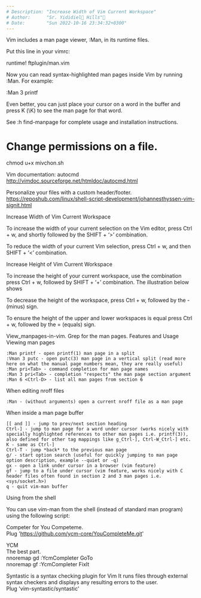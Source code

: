```yaml
---
# Description: "Increase Width of Vim Current Workspace"
# Author:      "Sr. Yididiel Hills"🐧️
# Date:        "Sun 2022-10-16 23:34:32+0300" 
---
```





Vim includes a man page viewer, :Man, in its runtime files.

Put this line in your vimrc:

runtime! ftplugin/man.vim

Now you can read syntax-highlighted man pages inside Vim by running :Man. For example:

:Man 3 printf

Even better, you can just place your cursor on a word in the buffer and press <Leader>K (\K) to see the man page for that word.

See :h find-manpage for complete usage and installation instructions.

# Change permissions on a file.
chmod u+x mivchon.sh

Vim documentation: autocmd
http://vimdoc.sourceforge.net/htmldoc/autocmd.html

Personalize your files with a custom header/footer.
https://reposhub.com/linux/shell-script-development/johannesthyssen-vim-signit.html

Increase Width of Vim Current Workspace

To increase the width of your current selection on the Vim editor, press Ctrl + w, and shortly followed by the SHIFT + ‘>’ combination.

To reduce the width of your current Vim selection, press Ctrl + w, and then SHIFT + ‘<’ combination.

Increase Height of Vim Current Workspace

To increase the height of your current workspace, use the combination press Ctrl + w, followed by SHIFT + ‘+’ combination. The illustration below shows

To decrease the height of the workspace, press Ctrl + w, followed by the - (minus) sign.

To ensure the height of the upper and lower workspaces is equal press Ctrl + w, followed by the = (equals) sign.






View_manpages-in-vim. Grep for the man pages.
Features and Usage
Viewing man pages

    :Man printf - open printf(1) man page in a split
    :Vman 3 putc - open putc(3) man page in a vertical split (read more here on what the manual page numbers mean, they are really useful)
    :Man pri<Tab> - command completion for man page names
    :Man 3 pri<Tab> - completion "respects" the man page section argument
    :Man 6 <Ctrl-D> - list all man pages from section 6

When editing nroff files

    :Man - (without arguments) open a current nroff file as a man page

When inside a man page buffer

    [[ and ]] - jump to prev/next section heading
    Ctrl-] - jump to man page for a word under cursor (works nicely with specially highlighted references to other man pages i.e. printf(3)), also defined for other tag mappings like g_Ctrl-], Ctrl-W_Ctrl-] etc.
    K - same as Ctrl-]
    Ctrl-T - jump *back* to the previous man page
    g/ - start option search (useful for quickly jumping to man page option description, example --quiet or -q)
    gx - open a link under cursor in a browser (vim feature)
    gf - jump to a file under cursor (vim feature, works nicely with C header files often found in section 2 and 3 man pages i.e. <sys/socket.h>)
    q - quit vim-man buffer

Using from the shell

You can use vim-man from the shell (instead of standard man program) using the following script:





Competer for You Competeme.                                                    
Plug 'https://github.com/ycm-core/YouCompleteMe.git'

YCM                                                                           
The best part.                                                                
nnoremap <silent> <Leader>gd :YcmCompleter GoTo<CR>                             
nnoremap <silent> <Leader>gf :YcmCompleter FixIt<CR>

Syntastic is a syntax checking plugin for Vim It runs files through external  
syntax checkers and displays any resulting errors to the user.                
Plug 'vim-syntastic/syntastic'
